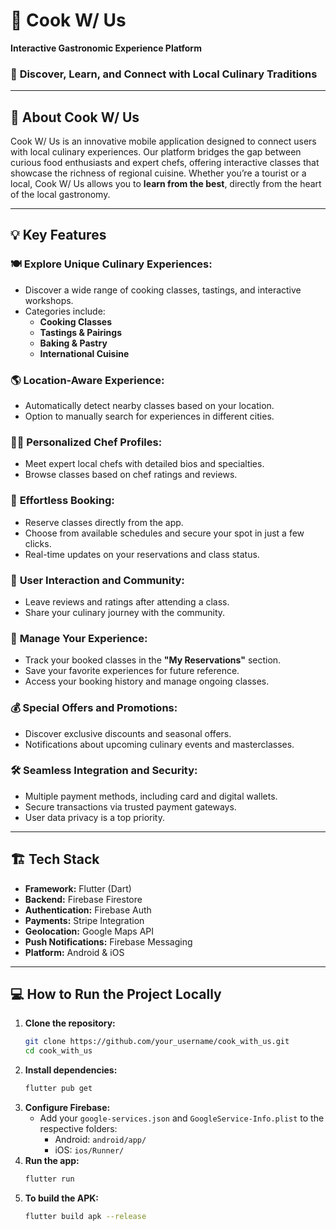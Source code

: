 
# 🌟 **Cook W/ Us**  
**Interactive Gastronomic Experience Platform**  

### 🚀 **Discover, Learn, and Connect with Local Culinary Traditions**  

---

## 📱 **About Cook W/ Us**  
Cook W/ Us is an innovative mobile application designed to connect users with local culinary experiences. Our platform bridges the gap between curious food enthusiasts and expert chefs, offering interactive classes that showcase the richness of regional cuisine. Whether you’re a tourist or a local, Cook W/ Us allows you to **learn from the best**, directly from the heart of the local gastronomy.  

---

## 💡 **Key Features**  

### 🍽️ **Explore Unique Culinary Experiences:**  
- Discover a wide range of cooking classes, tastings, and interactive workshops.  
- Categories include:  
  - **Cooking Classes**  
  - **Tastings & Pairings**  
  - **Baking & Pastry**  
  - **International Cuisine**  

### 🌎 **Location-Aware Experience:**  
- Automatically detect nearby classes based on your location.  
- Option to manually search for experiences in different cities.  

### 🧑‍🍳 **Personalized Chef Profiles:**  
- Meet expert local chefs with detailed bios and specialties.  
- Browse classes based on chef ratings and reviews.  

### 📅 **Effortless Booking:**  
- Reserve classes directly from the app.  
- Choose from available schedules and secure your spot in just a few clicks.  
- Real-time updates on your reservations and class status.  

### 💬 **User Interaction and Community:**  
- Leave reviews and ratings after attending a class.  
- Share your culinary journey with the community.  

### 🌟 **Manage Your Experience:**  
- Track your booked classes in the **"My Reservations"** section.  
- Save your favorite experiences for future reference.  
- Access your booking history and manage ongoing classes.  

### 💰 **Special Offers and Promotions:**  
- Discover exclusive discounts and seasonal offers.  
- Notifications about upcoming culinary events and masterclasses.  

### 🛠️ **Seamless Integration and Security:**  
- Multiple payment methods, including card and digital wallets.  
- Secure transactions via trusted payment gateways.  
- User data privacy is a top priority.  

---

## 🏗️ **Tech Stack**  
- **Framework:** Flutter (Dart)  
- **Backend:** Firebase Firestore  
- **Authentication:** Firebase Auth  
- **Payments:** Stripe Integration  
- **Geolocation:** Google Maps API  
- **Push Notifications:** Firebase Messaging  
- **Platform:** Android & iOS  

---

## 💻 **How to Run the Project Locally**  
1. **Clone the repository:**  
   ```bash
   git clone https://github.com/your_username/cook_with_us.git
   cd cook_with_us
   ```
2. **Install dependencies:**  
   ```bash
   flutter pub get
   ```
3. **Configure Firebase:**  
   - Add your `google-services.json` and `GoogleService-Info.plist` to the respective folders:  
     - Android: `android/app/`  
     - iOS: `ios/Runner/`  
4. **Run the app:**  
   ```bash
   flutter run
   ```
5. **To build the APK:**  
   ```bash
   flutter build apk --release
   ```
